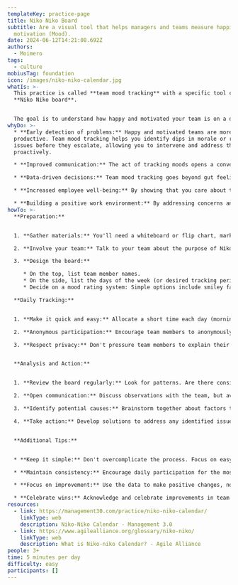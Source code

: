 ```yaml
---
templateKey: practice-page
title: Niko Niko Board
subtitle: Are a visual tool that helps managers and teams measure happiness and
  motivation (Mood).
date: 2024-06-12T14:21:08.692Z
authors:
  - Moimero
tags:
  - culture
mobiusTag: foundation
icon: /images/niko-niko-calendar.jpg
whatIs: >-
  This practice is called **team mood tracking** with a specific tool called a
  **Niko Niko board**.


  The goal is to understand how happy and motivated your team is on a daily basis. By gathering this information, you can proactively address any issues affecting morale and create a more positive work environment.
whyDo: >-
  * **Early detection of problems:** Happy and motivated teams are more
  productive. Team mood tracking helps you identify dips in morale or recurring
  issues before they escalate, allowing you to intervene and address them
  proactively.

  * **Improved communication:** The act of tracking moods opens a conversation about how people are feeling. This can encourage team members to express concerns and fosters a more open and supportive work environment.

  * **Data-driven decisions:** Team mood tracking goes beyond gut feelings. It provides concrete data that allows you to see trends and make informed decisions about team dynamics, workload distribution, and other factors impacting morale.

  * **Increased employee well-being:** By showing that you care about their well-being, team mood tracking demonstrates to employees that their feelings matter. This can lead to increased engagement and loyalty.

  * **Building a positive work environment:** By addressing concerns and fostering open communication, team mood tracking can help create a work environment where people feel valued and supported, leading to greater happiness and productivity.
howTo: >-
  **Preparation:**


  1. **Gather materials:** You'll need a whiteboard or flip chart, markers, and sticky notes (optional).

  2. **Involve your team:** Talk to your team about the purpose of Niko Niko boards and get their feedback.

  3. **Design the board:**

     * On the top, list team member names.
     * On the side, list the days of the week (or desired tracking period).
     * Decide on a mood rating system: Simple options include smiley faces (happy, neutral, sad) or a numbered scale (1-5 = unhappy to happy).

  **Daily Tracking:**


  1. **Make it quick and easy:** Allocate a short time each day (morning works well) for mood tracking.

  2. **Anonymous participation:** Encourage team members to anonymously rate their mood using the chosen system on a sticky note (if using) or directly on the board.

  3. **Respect privacy:** Don't pressure team members to explain their ratings.


  **Analysis and Action:**


  1. **Review the board regularly:** Look for patterns. Are there consistently low moods on certain days? Are specific team members consistently rating low?

  2. **Open communication:** Discuss observations with the team, but avoid singling out individuals.

  3. **Identify potential causes:** Brainstorm together about factors that might be affecting team mood.

  4. **Take action:** Develop solutions to address any identified issues. This could involve workload adjustments, team-building activities, or addressing communication gaps.


  **Additional Tips:**


  * **Keep it simple:** Don't overcomplicate the process. Focus on easy mood rating and avoid lengthy explanations.

  * **Maintain consistency:** Encourage daily participation for the most accurate data.

  * **Focus on improvement:** Use the data to make positive changes, not assign blame.

  * **Celebrate wins:** Acknowledge and celebrate improvements in team mood.
resources:
  - link: https://management30.com/practice/niko-niko-calendar/
    linkType: web
    description: Niko-Niko Calendar - Management 3.0
  - link: https://www.agilealliance.org/glossary/niko-niko/
    linkType: web
    description: What is Niko-niko Calendar? - Agile Alliance
people: 3+
time: 5 minutes per day
difficulty: easy
participants: []
---
```

